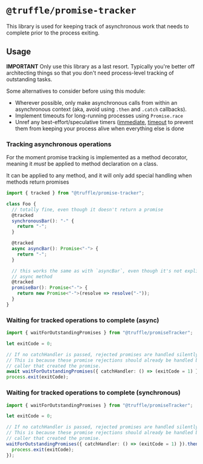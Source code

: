 # `@truffle/promise-tracker`

This library is used for keeping track of asynchronous work that needs to complete prior to the process exiting.

## Usage

**IMPORTANT** Only use this library as a last resort. Typically you're better off architecting things so that you don't need process-level tracking of outstanding tasks.

Some alternatives to consider before using this module:

- Wherever possible, only make asynchronous calls from within an asynchronous
  context (aka, avoid using `.then` and `.catch` callbacks).
- Implement timeouts for long-running processes using `Promise.race`
- Unref any best-effort/speculative timers
  ([immediate](https://nodejs.org/api/timers.html#immediateunref),
  [timeout](https://nodejs.org/api/timers.html#timeoutunref) to prevent them
  from keeping your process alive when everything else is done

### Tracking asynchronous operations

For the moment promise tracking is implemented as a method decorator, meaning it
_must_ be applied to method declaration on a class.

It can be applied to any method, and it will only add special handling when methods return promises

```ts
import { tracked } from "@truffle/promise-tracker";

class Foo {
  // totally fine, even though it doesn't return a promise
  @tracked
  synchronousBar(): "-" {
    return "-";
  }

  @tracked
  async asyncBar(): Promise<"-"> {
    return "-";
  }

  // this works the same as with `asyncBar`, even though it's not explicitly an
  // async method
  @tracked
  promiseBar(): Promise<"-"> {
    return new Promise<"-">(resolve => resolve("-"));
  }
}
```

### Waiting for tracked operations to complete (async)

```ts
import { waitForOutstandingPromises } from "@truffle/promiseTracker";

let exitCode = 0;

// If no catchHandler is passed, rejected promises are handled silently.
// This is because these promise rejections should already be handled by the
// caller that created the promise.
await waitForOutstandingPromises({ catchHandler: () => (exitCode = 1) });
process.exit(exitCode);
```

### Waiting for tracked operations to complete (synchronous)

```ts
import { waitForOutstandingPromises } from "@truffle/promiseTracker";

let exitCode = 0;

// If no catchHandler is passed, rejected promises are handled silently.
// This is because these promise rejections should already be handled by the
// caller that created the promise.
waitForOutstandingPromises({ catchHandler: () => (exitCode = 1) }).then(() => {
  process.exit(exitCode);
});
```
